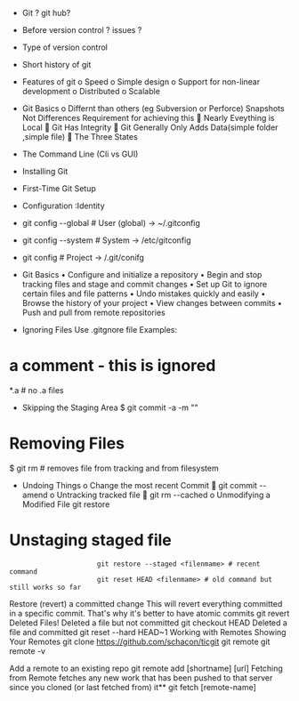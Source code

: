 -	Git ? git hub?
-	Before version control ? issues ?
-	Type of version control
-	Short history of git 
-	Features of git 
o	Speed
o	Simple design
o	Support for non-linear development
o	Distributed
o	Scalable
-	Git Basics
o	Differnt than others (eg Subversion or Perforce) Snapshots Not Differences
Requirement for achieving this 
	Nearly Eveything is Local
	Git Has Integrity
	Git Generally Only Adds Data(simple folder ,simple file)
	The Three States
 

-	The Command Line (Cli vs GUI)
-	Installing Git
-	First-Time Git Setup
-	Configuration :Identity
-	 git config --global # User (global) -> ~/.gitconfig
-	 git config --system # System -> /etc/gitconfig
-	 git config  # Project -> /.git/conifg
-	Git Basics
•	Configure and initialize a repository
•	Begin and stop tracking files and stage and commit changes
•	Set up Git to ignore certain files and file patterns
•	Undo mistakes quickly and easily
•	Browse the history of your project
•	View changes between commits
•	Push and pull from remote repositories
 
-	Ignoring Files
Use .gitgnore file
Examples:
# a comment - this is ignored
*.a # no .a files
- Skipping the Staging Area
$ git commit -a -m "<msg>"

# Removing Files
$ git rm <filename> # removes file from tracking and from filesystem
-	Undoing Things
o	Change the most recent Commit
	git commit --amend
o	Untracking tracked file
	git rm --cached <filename>
o	Unmodifying a Modified File
 git restore <filename>
  #                    Unstaging staged file
                          git restore --staged <filenmame> # recent command
                          git reset HEAD <filenmame> # old command but still works so far        
 Restore (revert) a committed change
This will revert everything committed in a specific commit. That's why it's better to have atomic commits
 git revert <commitrefs>
Deleted Files!
Deleted a file but not committed
git checkout HEAD <filename>
Deleted a file and committed
 git reset --hard HEAD~1
Working with Remotes
Showing Your Remotes
                           git clone https://github.com/schacon/ticgit
git remote
 git remote -v

Add a remote to an existing repo
git remote add [shortname] [url]
Fetching from Remote
fetches any new work that has been pushed to
that server since you cloned (or last fetched from) it**
git fetch [remote-name]

            
